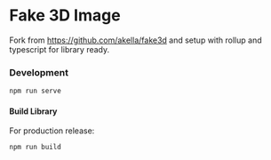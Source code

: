 #  Fake 3D Image

Fork from https://github.com/akella/fake3d and setup with rollup and typescript for library ready.

### Development
```sh
npm run serve
```

#### Build Library
For production release:
```sh
npm run build
```
